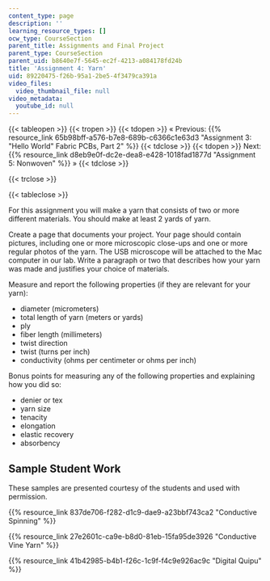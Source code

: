 ```yaml
---
content_type: page
description: ''
learning_resource_types: []
ocw_type: CourseSection
parent_title: Assignments and Final Project
parent_type: CourseSection
parent_uid: b8640e7f-5645-ec2f-4213-a084178fd24b
title: 'Assignment 4: Yarn'
uid: 89220475-f26b-95a1-2be5-4f3479ca391a
video_files:
  video_thumbnail_file: null
video_metadata:
  youtube_id: null
---
```


{{< tableopen >}}
{{< tropen >}}
{{< tdopen >}}
« Previous: {{% resource_link 65b98bff-a576-b7e8-689b-c6366c1e63d3 "Assignment 3: \"Hello World\" Fabric PCBs, Part 2" %}}
{{< tdclose >}}
{{< tdopen >}}
Next: {{% resource_link d8eb9e0f-dc2e-dea8-e428-1018fad1877d "Assignment 5: Nonwoven" %}} »
{{< tdclose >}}

{{< trclose >}}

{{< tableclose >}}

For this assignment you will make a yarn that consists of two or more different materials. You should make at least 2 yards of yarn.

Create a page that documents your project. Your page should contain pictures, including one or more microscopic close-ups and one or more regular photos of the yarn. The USB microscope will be attached to the Mac computer in our lab. Write a paragraph or two that describes how your yarn was made and justifies your choice of materials.

Measure and report the following properties (if they are relevant for your yarn):

*   diameter (micrometers)
*   total length of yarn (meters or yards)
*   ply
*   fiber length (millimeters)
*   twist direction
*   twist (turns per inch)
*   conductivity (ohms per centimeter or ohms per inch)

Bonus points for measuring any of the following properties and explaining how you did so:

*   denier or tex
*   yarn size
*   tenacity
*   elongation
*   elastic recovery
*   absorbency

Sample Student Work
-------------------

These samples are presented courtesy of the students and used with permission.

{{% resource_link 837de706-f282-d1c9-dae9-a23bbf743ca2 "Conductive Spinning" %}}

{{% resource_link 27e2601c-ca9e-b8d0-81eb-15fa95de3926 "Conductive Vine Yarn" %}}

{{% resource_link 41b42985-b4b1-f26c-1c9f-f4c9e926ac9c "Digital Quipu" %}}